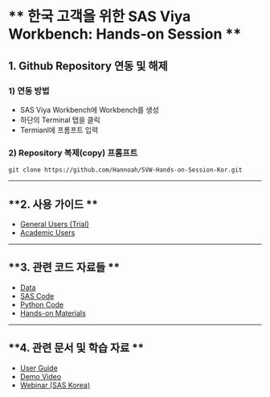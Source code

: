 # ** 한국 고객을 위한 SAS Viya Workbench: Hands-on Session **

## **1. Github Repository 연동 및 해제**
### 1) 연동 방법
 - SAS Viya Workbench에 Workbench를 생성
 - 하단의 Terminal 탭을 클릭
 - Termianl에 프롬프트 입력
### 2) Repository 복제(copy) 프롬프트
```
git clone https://github.com/Hannoah/SVW-Hands-on-Session-Kor.git
```
---
## **2. 사용 가이드 **

- [General Users (Trial)]()
- [Academic Users](https://www.sas.com/en_us/software/viya-workbench-for-learners.html)

---

## **3. 관련 코드 자료들 **

- [Data](https://github.com/Hannoah/myFirstGithub/tree/main/Data)
- [SAS Code](https://github.com/Hannoah/myFirstGithub/tree/main/SAS%20Code)
- [Python Code](https://github.com/Hannoah/myFirstGithub/tree/main/Python%20Code)
- [Hands-on Materials](https://github.com/Hannoah/myFirstGithub/tree/main/Hands-on%20Materials)

---

## **4. 관련 문서 및 학습 자료 **

- [User Guide](https://documentation.sas.com/doc/en/workbenchcdc/v_001/workbenchwlcm/home.htm)
- [Demo Video](https://www.youtube.com/playlist?list=PLVV6eZFA22QzkSYKD4vbZFkq3VYDWvcb_)
- [Webinar (SAS Korea)](https://www.sas.com/ko_kr/events/2024/idg-workbench-webinar.html)
